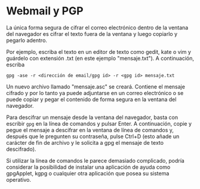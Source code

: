 Webmail y PGP
===============

La única forma segura de cifrar el correo electrónico dentro de la ventana del navegador es cifrar el texto fuera de la ventana y luego copiarlo y pegarlo adentro.

Por ejemplo, escriba el texto en un editor de texto como gedit, kate o vim y guárdelo con extensión .txt (en este ejemplo "mensaje.txt"). A continuación, escriba

    gpg -ase -r <dirección de email/gpg id> -r <gpg id> mensaje.txt

Un nuevo archivo llamado "mensaje.asc" se creará. Contiene el mensaje cifrado y por lo tanto ya puede adjuntarse en un correo electrónico o se puede copiar y pegar el contenido de forma segura en la ventana del navegador.

Para descifrar un mensaje desde la ventana del navegador, basta con escribir `gpg` en la línea de comandos y pulsar Enter. A continuación, copie y pegue el mensaje a descifrar en la ventana de línea de comandos y, después que le pregunten su contraseña, pulse Ctrl+D (esto añade un carácter de fin de archivo y le solicita a gpg el mensaje de texto descifrado).

Si utilizar la línea de comandos le parece demasiado complicado, podría considerar la posibilidad de instalar una aplicación de ayuda como gpgApplet, kgpg o cualquier otra aplicación que posea su sistema operativo.
